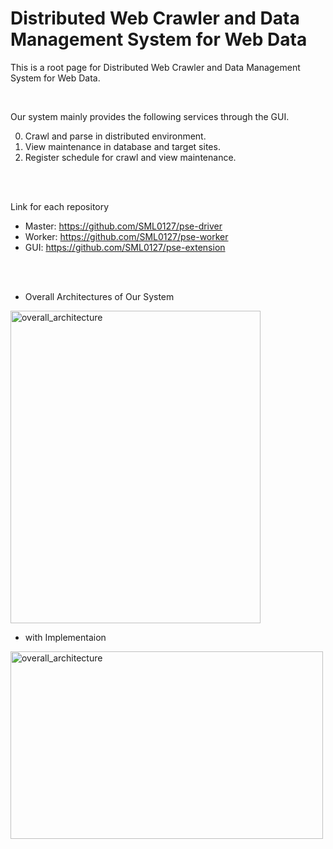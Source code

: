 # Distributed Web Crawler and Data Management System for Web Data


This is a root page for Distributed Web Crawler and Data Management System for Web Data.

<br>

Our system mainly provides the following services through the GUI. 

0. Crawl and parse in distributed environment.
1. View maintenance in database and target sites.
2. Register schedule for crawl and view maintenance.

<br>
<br>

Link for each repository
- Master: https://github.com/SML0127/pse-driver
- Worker: https://github.com/SML0127/pse-worker
- GUI: https://github.com/SML0127/pse-extension

<br>
<br>

- Overall Architectures of Our System
<img width="400" height="500" alt="overall_architecture" src="https://user-images.githubusercontent.com/13589283/140601538-9ebc134e-0e55-404e-9929-c231295de423.png">

- with Implementaion
<img width="500" height="300" alt="overall_architecture" src="https://user-images.githubusercontent.com/13589283/140601624-d8bd5686-a8a9-4d40-baf9-c6376fb3c1cb.jpg">
